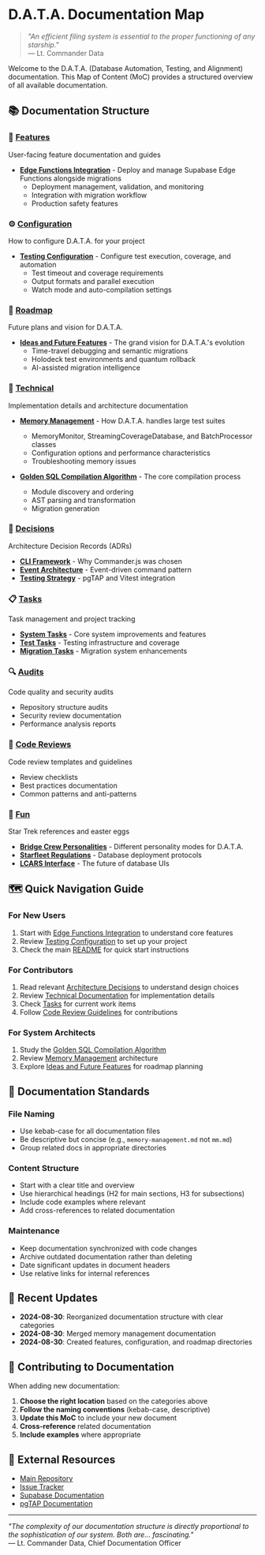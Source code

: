 # D.A.T.A. Documentation Map

> *"An efficient filing system is essential to the proper functioning of any starship."*  
> — Lt. Commander Data

Welcome to the D.A.T.A. (Database Automation, Testing, and Alignment) documentation. This Map of Content (MoC) provides a structured overview of all available documentation.

## 📚 Documentation Structure

### 🚀 [Features](/docs/features/)

User-facing feature documentation and guides

- **[Edge Functions Integration](features/edge-functions.md)** - Deploy and manage Supabase Edge Functions alongside migrations
  - Deployment management, validation, and monitoring
  - Integration with migration workflow
  - Production safety features

### ⚙️ [Configuration](/docs/configuration/)

How to configure D.A.T.A. for your project

- **[Testing Configuration](configuration/testing.md)** - Configure test execution, coverage, and automation
  - Test timeout and coverage requirements
  - Output formats and parallel execution
  - Watch mode and auto-compilation settings

### 🔮 [Roadmap](/docs/roadmap/)

Future plans and vision for D.A.T.A.

- **[Ideas and Future Features](roadmap/ideas-and-future.md)** - The grand vision for D.A.T.A.'s evolution
  - Time-travel debugging and semantic migrations
  - Holodeck test environments and quantum rollback
  - AI-assisted migration intelligence

### 🔧 [Technical](/docs/technical/)

Implementation details and architecture documentation

- **[Memory Management](technical/memory-management.md)** - How D.A.T.A. handles large test suites
  - MemoryMonitor, StreamingCoverageDatabase, and BatchProcessor classes
  - Configuration options and performance characteristics
  - Troubleshooting memory issues

- **[Golden SQL Compilation Algorithm](technical/golden-sql-compilation-algorithm.md)** - The core compilation process
  - Module discovery and ordering
  - AST parsing and transformation
  - Migration generation

### 🎯 [Decisions](/docs/decisions/)

Architecture Decision Records (ADRs)

- **[CLI Framework](decisions/cli-framework.md)** - Why Commander.js was chosen
- **[Event Architecture](decisions/event-architecture.md)** - Event-driven command pattern
- **[Testing Strategy](decisions/testing-strategy.md)** - pgTAP and Vitest integration

### 📋 [Tasks](/docs/TASKS/)

Task management and project tracking

- **[System Tasks](TASKS/system.md)** - Core system improvements and features
- **[Test Tasks](TASKS/test.md)** - Testing infrastructure and coverage
- **[Migration Tasks](TASKS/migration.md)** - Migration system enhancements

### 🔍 [Audits](/docs/audits/)

Code quality and security audits

- Repository structure audits
- Security review documentation
- Performance analysis reports

### 👀 [Code Reviews](/docs/code-reviews/)

Code review templates and guidelines

- Review checklists
- Best practices documentation
- Common patterns and anti-patterns

### 🖖 [Fun](/docs/fun/)

Star Trek references and easter eggs

- **[Bridge Crew Personalities](fun/personalities.md)** - Different personality modes for D.A.T.A.
- **[Starfleet Regulations](fun/regulations.md)** - Database deployment protocols
- **[LCARS Interface](fun/lcars.md)** - The future of database UIs

## 🗺️ Quick Navigation Guide

### For New Users

1. Start with [Edge Functions Integration](features/edge-functions.md) to understand core features
2. Review [Testing Configuration](configuration/testing.md) to set up your project
3. Check the main [README](/README.md) for quick start instructions

### For Contributors

1. Read relevant [Architecture Decisions](decisions/) to understand design choices
2. Review [Technical Documentation](technical/) for implementation details
3. Check [Tasks](TASKS/) for current work items
4. Follow [Code Review Guidelines](code-reviews/) for contributions

### For System Architects

1. Study the [Golden SQL Compilation Algorithm](technical/golden-sql-compilation-algorithm.md)
2. Review [Memory Management](technical/memory-management.md) architecture
3. Explore [Ideas and Future Features](roadmap/ideas-and-future.md) for roadmap planning

## 📖 Documentation Standards

### File Naming

- Use kebab-case for all documentation files
- Be descriptive but concise (e.g., `memory-management.md` not `mm.md`)
- Group related docs in appropriate directories

### Content Structure

- Start with a clear title and overview
- Use hierarchical headings (H2 for main sections, H3 for subsections)
- Include code examples where relevant
- Add cross-references to related documentation

### Maintenance

- Keep documentation synchronized with code changes
- Archive outdated documentation rather than deleting
- Date significant updates in document headers
- Use relative links for internal references

## 🔄 Recent Updates

- **2024-08-30**: Reorganized documentation structure with clear categories
- **2024-08-30**: Merged memory management documentation
- **2024-08-30**: Created features, configuration, and roadmap directories

## 🤝 Contributing to Documentation

When adding new documentation:

1. **Choose the right location** based on the categories above
2. **Follow the naming conventions** (kebab-case, descriptive)
3. **Update this MoC** to include your new document
4. **Cross-reference** related documentation
5. **Include examples** where appropriate

## 🔗 External Resources

- [Main Repository](https://github.com/flyingrobots/DATA)
- [Issue Tracker](https://github.com/flyingrobots/DATA/issues)
- [Supabase Documentation](https://supabase.com/docs)
- [pgTAP Documentation](https://pgtap.org/)

---

*"The complexity of our documentation structure is directly proportional to the sophistication of our system. Both are... fascinating."*  
— Lt. Commander Data, Chief Documentation Officer
